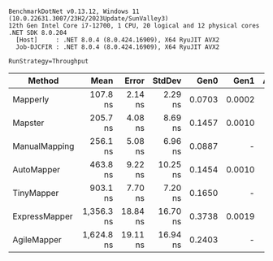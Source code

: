 ```

BenchmarkDotNet v0.13.12, Windows 11 (10.0.22631.3007/23H2/2023Update/SunValley3)
12th Gen Intel Core i7-12700, 1 CPU, 20 logical and 12 physical cores
.NET SDK 8.0.204
  [Host]     : .NET 8.0.4 (8.0.424.16909), X64 RyuJIT AVX2
  Job-DJCFIR : .NET 8.0.4 (8.0.424.16909), X64 RyuJIT AVX2

RunStrategy=Throughput  

```
| Method        | Mean       | Error    | StdDev   | Gen0   | Gen1   | Allocated |
|-------------- |-----------:|---------:|---------:|-------:|-------:|----------:|
| Mapperly      |   107.8 ns |  2.14 ns |  2.29 ns | 0.0703 | 0.0002 |     920 B |
| Mapster       |   205.7 ns |  4.08 ns |  8.69 ns | 0.1457 | 0.0010 |    1904 B |
| ManualMapping |   256.1 ns |  5.08 ns |  6.96 ns | 0.0887 |      - |    1160 B |
| AutoMapper    |   463.8 ns |  9.22 ns | 10.25 ns | 0.1454 | 0.0010 |    1904 B |
| TinyMapper    |   903.1 ns |  7.70 ns |  7.20 ns | 0.1650 |      - |    2160 B |
| ExpressMapper | 1,356.3 ns | 18.84 ns | 16.70 ns | 0.3738 | 0.0019 |    4904 B |
| AgileMapper   | 1,624.8 ns | 19.11 ns | 16.94 ns | 0.2403 |      - |    3160 B |
